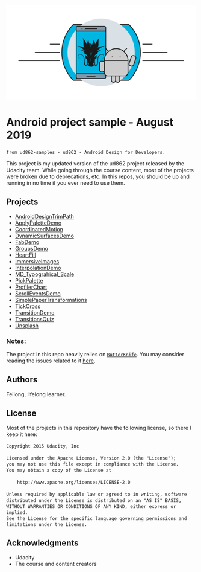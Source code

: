  ![Dragona](dragona-android.gif)
# Android project sample -  August 2019 
```from ud862-samples - ud862 - Android Design for Developers.```

This project is my updated version of the ud862 project released by the Udacity team.
While going through the course content, most of the projects were broken due to deprecations, etc.
In this repos, you should be up and running in no time if you ever need to use them.


## Projects

 - [AndroidDesignTrimPath](https://github.com/dragona/ud862-samples/tree/master/AndroidDesignTrimPath)
 - [ApplyPaletteDemo](https://github.com/dragona/ud862-samples/tree/master/ApplyPaletteDemo)
 - [CoordinatedMotion](https://github.com/dragona/ud862-samples/tree/master/CoordinatedMotion)
 - [DynamicSurfacesDemo](https://github.com/dragona/ud862-samples/tree/master/DynamicSurfacesDemo)
 - [FabDemo](https://github.com/dragona/ud862-samples/tree/master/FabDemo)
 - [GroupsDemo](https://github.com/dragona/ud862-samples/tree/master/GroupsDemo)
 - [HeartFill](https://github.com/dragona/ud862-samples/tree/master/HeartFill)
 - [ImmersiveImages](https://github.com/dragona/ud862-samples/tree/master/ImmersiveImages)
 - [InterpolationDemo](https://github.com/dragona/ud862-samples/tree/master/InterpolationDemo)
 - [MD_Typograhical_Scale](https://github.com/dragona/ud862-samples/tree/master/MD_Typograhical_Scale)
 - [PickPalette](https://github.com/dragona/ud862-samples/tree/master/PickPalette)
 - [ProfilerChart](https://github.com/dragona/ud862-samples/tree/master/ProfilerChart)
 - [ScrollEventsDemo](https://github.com/dragona/ud862-samples/tree/master/ScrollEventsDemo)
 - [SimplePaperTransformations](https://github.com/dragona/ud862-samples/tree/master/SimplePaperTransformations)
 - [TickCross](https://github.com/dragona/ud862-samples/tree/master/TickCross)
 - [TransitionDemo](https://github.com/dragona/ud862-samples/tree/master/TransitionDemo)
 - [TransitionsQuiz](https://github.com/dragona/ud862-samples/tree/master/TransitionsQuiz)
 - [Unsplash](https://github.com/dragona/ud862-samples/tree/master/Unsplash)



### Notes:

The project in this repo heavily relies on [```ButterKnife```](https://github.com/JakeWharton/butterknife/). You may consider reading the issues related to it [here](https://github.com/JakeWharton/butterknife/).  
 

## Authors

Feilong, lifelong learner.

## License
Most of the projects in this repository have the following license, so there I keep it here:

```
Copyright 2015 Udacity, Inc

Licensed under the Apache License, Version 2.0 (the "License");
you may not use this file except in compliance with the License.
You may obtain a copy of the License at

    http://www.apache.org/licenses/LICENSE-2.0

Unless required by applicable law or agreed to in writing, software
distributed under the License is distributed on an "AS IS" BASIS,
WITHOUT WARRANTIES OR CONDITIONS OF ANY KIND, either express or implied.
See the License for the specific language governing permissions and
limitations under the License.

```
 

## Acknowledgments

* Udacity
* The course and content creators


